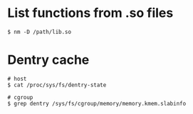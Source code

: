 # List functions from .so files

```
$ nm -D /path/lib.so
```

# Dentry cache

```
# host
$ cat /proc/sys/fs/dentry-state

# cgroup
$ grep dentry /sys/fs/cgroup/memory/memory.kmem.slabinfo
